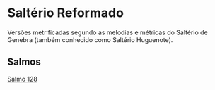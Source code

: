 # Saltério Reformado

Versões metrificadas segundo as melodias e métricas do Saltério de Genebra (também conhecido como Saltério Huguenote).

## Salmos

[Salmo 128](psalms/Salmo128.pdf)

